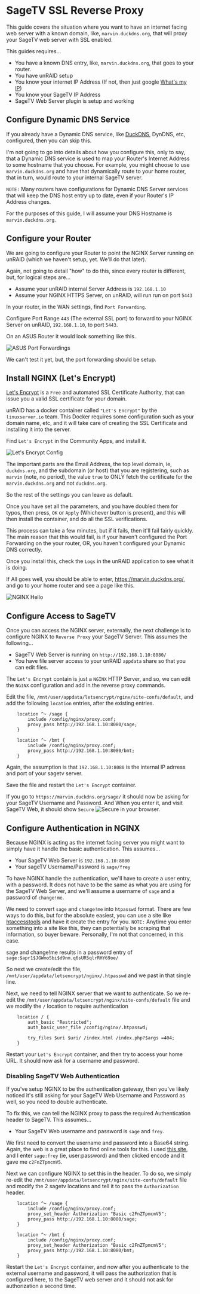 # SageTV SSL Reverse Proxy

This guide covers the situation where you want to have an internet facing web server with a known domain, like, `marvin.duckdns.org`, that will proxy your SageTV web server with SSL enabled.

This guides requires...
* You have a known DNS entry, like, `marvin.duckdns.org`, that goes to your router.
* You have unRAID setup
* You know your internet IP Address (If not, then just google [What's my IP](https://www.google.ca/search?q=what%27s+my+IP&oq=what%27s+my+IP&aqs=chrome..69i57j0l5.2814j0j4&sourceid=chrome&ie=UTF-8))
* You know your SageTV IP Address
* SageTV Web Server plugin is setup and working

## Configure Dynamic DNS Service
If you already have a Dynamic DNS service, like [DuckDNS](https://www.duckdns.org/), DynDNS, etc, configured, then you can skip this.

I'm not going to go into details about how you configure this, only to say, that a Dynamic DNS service is used to map your Router's Internet Address to some hostname that you choose.  For example, you might choose to use `marvin.duckdns.org` and have that dynamically route to your home router, that in turn, would route to your internal SageTV server.

`NOTE:` Many routers have configurations for Dynamic DNS Server services that will keep the DNS host entry up to date, even if your Router's IP Address changes.

For the purposes of this guide, I will assume your DNS Hostname is `marvin.duckdns.org`.

## Configure your Router ##
We are going to configure your Router to point the NGINX Server running on unRAID (which we haven't setup, yet.  We'll do that later).

Again, not going to detail "how" to do this, since every router is different, but, for logical steps are...
* Assume your unRAID internal Server Address is `192.168.1.10`
* Assume your NGINX HTTPS Server, on unRAID, will run run on port `5443`

In your router, in the WAN settings, find `Port Forwarding`.

Configure Port Range `443` (The external SSL port) to forward to your NGINX Server on unRAID, `192.168.1.10`, to port `5443`.

On an ASUS Router it would look something like this.

![ASUS Port Forwardings](Asus_Port_Forwarding.png)

We can't test it yet, but, the port forwarding should be setup.

## Install NGINX (Let's Encrypt) ##

[Let's Encrypt](https://letsencrypt.org/) is a `Free` and automated SSL Certificate Authority, that can issue you a valid SSL certificate for your domain.

unRAID has a docker container called `"Let's Encrypt"` by the `linuxserver.io` team.  This Docker requires some configuration such as your domain name, etc, and it will take care of creating the SSL Certificate and installing it into the server.   

Find `Let's Encrypt` in the Community Apps, and install it.

![Let's Encrypt Config](LetsEncryptConfig.png)

The important parts are the Email Address, the top level domain, ie, `duckdns.org`, and the subdomain (or host) that you are registering, such as `marvin` (note, no period), the value `true` to ONLY fetch the certificate for the `marvin.duckdns.org` and not `duckdns.org`.

So the rest of the settings you can leave as default.

Once you have set all the parameters, and you have doubled them for typos, then press, `OK` or `Apply` (Whichever button is present), and this will then install the container, and do all the SSL verifications.

This process can take a few minutes, but if it fails, then it'll fail fairly quickly.  The main reason that this would fail, is if your haven't configured the Port Forwarding on the your router, OR, you haven't configured your Dynamic DNS correctly.

Once you install this, check the `Logs` in the unRAID application to see what it is doing.

If All goes well, you should be able to enter, https://marvin.duckdns.org/, and go to your home router and see a page like this.
 
![NGINX Hello](NGINX_HELLO.png) 

## Configure Access to SageTV ##

Once you can access the NGINX server, externally, the next challenge is to configure NGINX to `Reverse Proxy` your SageTV Server.  This assumes the following...
* SageTV Web Server is running on `http://192.168.1.10:8080/`
* You have file server access to your unRAID `appdata` share so that you can edit files.

The `Let's Encrypt` contain is just a `NGINX` HTTP Server, and so, we can edit the `NGINX` configuration and add in the reverse proxy commands.

Edit the file, `/mnt/user/appdata/letsencrypt/nginx/site-confs/default`, and add the following `location` entries, after the existing entries.

```
	location ^~ /sage {
		include /config/nginx/proxy.conf;
		proxy_pass http://192.168.1.10:8080/sage;
	}

	location ^~ /bmt {
		include /config/nginx/proxy.conf;
		proxy_pass http://192.168.1.10:8080/bmt;
	}
```

Again, the assumption is that `192.168.1.10:8080` is the internal IP adrress and port of your sagetv server.

Save the file and restart the `Let's Encrypt` container.

If you go to `https://marvin.duckdns.org/sage/` it should now be asking for your SageTV Username and Password.  And When you enter it, and visit SageTV Web, it should show `Secure` ![Secure](secure.png) in your browser.


## Configure Authentication in NGINX ##

Because NGINX is acting as the internet facing server you might want to simply have it handle the basic authentication.  This assumes...
* Your SageTV Web Server is `192.168.1.10:8080`
* Your sageTV Username/Password is `sage/frey`

To have NGINX handle the authentication, we'll have to create a user entry, with a password.  It does not have to be the same as what you are using for the SageTV Web Server, and we'll assume a username of `sage` and a password of `change!me`.

We need to convert `sage` and `change!me` into `htpasswd` format.  There are few ways to do this, but for the absolute easiest, you can use a site like [htaccesstools](http://www.htaccesstools.com/htpasswd-generator/) and have it create the entry for you.  `NOTE:` Anytime you enter something into a site like this, they can potentially be scraping that information, so buyer beware.  Personally, I'm not that concerned, in this case.

sage and change!me results in a password entry of `sage:$apr1$JGWmoSbi$d9nm.q6sUR5qlrRHY69oe/`

So next we create/edit the file, `/mnt/user/appdata/letsencrypt/nginx/.htpasswd` and we past in that single line.

Next, we need to tell NGINX server that we want to authenticate.  So we re-edit the `/mnt/user/appdata/letsencrypt/nginx/site-confs/default` file and we modify the `/` location to require authentication
```
	location / {
		auth_basic "Restricted";
		auth_basic_user_file /config/nginx/.htpasswd;
	
		try_files $uri $uri/ /index.html /index.php?$args =404;
	}
```

Restart your `Let's Encrypt` container, and then try to access your home URL.  It should now ask for a username and password.

### Disabling SageTV Web Authentication ###
If you've setup NGINX to be the authentication gateway, then you've likely noticed it's still asking for your SageTV Web Username and Password as well, so you need to double authenticate.

To fix this, we can tell the NGINX proxy to pass the required Authentication header to SageTV.  This assumes...
* Your SageTV Web username and password is `sage` and `frey`.  

We first need to convert the username and password into a Base64 string.  Again, the web is a great place to find online tools for this.  I used [this site](http://www.utilities-online.info/base64/), and I enter `sage:frey` (ie, user:password) and then clicked encode and it gave me `c2FnZTpmcmV5`.

Next we can configure NGINX to set this in the header.  To do so, we simply re-edit the `/mnt/user/appdata/letsencrypt/nginx/site-confs/default` file and modify the 2 sagetv locations and tell it to pass the `Authorization` header.

```
	location ^~ /sage {
		include /config/nginx/proxy.conf;
		proxy_set_header Authorization "Basic c2FnZTpmcmV5";
		proxy_pass http://192.168.1.10:8080/sage;
	}

	location ^~ /bmt {
		include /config/nginx/proxy.conf;
		proxy_set_header Authorization "Basic c2FnZTpmcmV5";
		proxy_pass http://192.168.1.10:8080/bmt;
	}
```

Restart the `Let's Encrypt` container, and now after you authenticate to the external username and password, it will pass the authorization that is configured here, to the SageTV web server and it should not ask for authorization a second time.
 
 